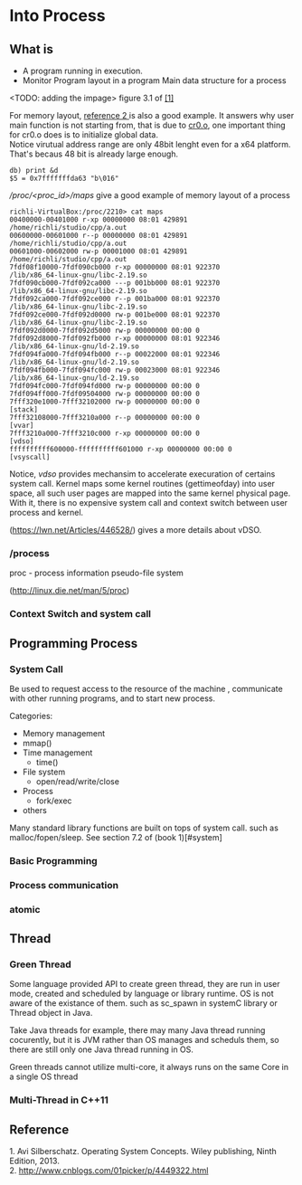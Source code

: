 # Into Process


## What is 
* A program running in execution.
* Monitor Program layout in a program
  Main data structure for a process  <br>

\<TODO: adding the impage\> figure 3.1  of [[1]](#system)

  For memory layout, [reference 2 ]( #ref2) is also a good example. It answers why user main function is not starting from, that is due to [cr0.o](https://en.wikipedia.org/wiki/Crt0),  one important thing for cr0.o does is to initialize global data. 
<br>
Notice virutual address range are only 48bit lenght even for a x64 platform. That's becaus 48 bit is already large enough. 
```
db) print &d
$5 = 0x7fffffffda63 "b\016"
```

*/proc/<proc_id>/maps* give a good example of memory layout of a process
```
richli-VirtualBox:/proc/2210> cat maps
00400000-00401000 r-xp 00000000 08:01 429891                             /home/richli/studio/cpp/a.out
00600000-00601000 r--p 00000000 08:01 429891                             /home/richli/studio/cpp/a.out
00601000-00602000 rw-p 00001000 08:01 429891                             /home/richli/studio/cpp/a.out
7fdf08f10000-7fdf090cb000 r-xp 00000000 08:01 922370                     /lib/x86_64-linux-gnu/libc-2.19.so
7fdf090cb000-7fdf092ca000 ---p 001bb000 08:01 922370                     /lib/x86_64-linux-gnu/libc-2.19.so
7fdf092ca000-7fdf092ce000 r--p 001ba000 08:01 922370                     /lib/x86_64-linux-gnu/libc-2.19.so
7fdf092ce000-7fdf092d0000 rw-p 001be000 08:01 922370                     /lib/x86_64-linux-gnu/libc-2.19.so
7fdf092d0000-7fdf092d5000 rw-p 00000000 00:00 0 
7fdf092d8000-7fdf092fb000 r-xp 00000000 08:01 922346                     /lib/x86_64-linux-gnu/ld-2.19.so
7fdf094fa000-7fdf094fb000 r--p 00022000 08:01 922346                     /lib/x86_64-linux-gnu/ld-2.19.so
7fdf094fb000-7fdf094fc000 rw-p 00023000 08:01 922346                     /lib/x86_64-linux-gnu/ld-2.19.so
7fdf094fc000-7fdf094fd000 rw-p 00000000 00:00 0 
7fdf094ff000-7fdf09504000 rw-p 00000000 00:00 0 
7fff320e1000-7fff32102000 rw-p 00000000 00:00 0                          [stack]
7fff32108000-7fff3210a000 r--p 00000000 00:00 0                          [vvar]
7fff3210a000-7fff3210c000 r-xp 00000000 00:00 0                          [vdso]
ffffffffff600000-ffffffffff601000 r-xp 00000000 00:00 0                  [vsyscall]

```
Notice, *vdso* provides mechansim to accelerate execuration of certains system call. Kernel maps some kernel routines (gettimeofday) into user space,  all such user pages are mapped into the same kernel physical page.  With it, there is no expensive system call and context switch between user process and kernel. 

(https://lwn.net/Articles/446528/) gives a more details about vDSO.
### /process
proc - process information pseudo-file system

(http://linux.die.net/man/5/proc)

### Context Switch and system call


## Programming  Process
### System Call 
Be used to request access to the resource of the machine , communicate with other running programs, and to start new process. 

Categories:<br>
*  Memory management
  * mmap()
* Time management 
  * time()
* File system
  * open/read/write/close
* Process
  * fork/exec
* others

Many standard library functions are built on tops of system call. such as malloc/fopen/sleep. See section 7.2 of (book 1)[#system]



### Basic Programming
### Process communication
### atomic 

## Thread 
###  Green Thread 
Some language provided API to create green thread, they are run in user mode, created and scheduled by language or library runtime.  OS is not aware of the existance of them.  such as sc_spawn in systemC library or Thread object in Java. <br>

Take Java threads for example, there may many Java thread running cocurently, but it is JVM rather than OS manages and scheduls them, so there are still only one Java thread running in OS. 

Green threads cannot utilize multi-core, it always runs on the same Core in a single OS thread

### Multi-Thread in C++11

## Reference 

<a name='system'> 1. Avi Silberschatz.  Operating System Concepts.  Wiley publishing,  Ninth Edition, 2013.  </a> <br>
<a name='ref2'>   2. http://www.cnblogs.com/01picker/p/4449322.html  </a>
